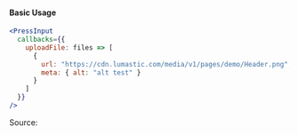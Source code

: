 #### Basic Usage

```jsx
<PressInput
  callbacks={{
    uploadFile: files => [
      {
        url: "https://cdn.lumastic.com/media/v1/pages/demo/Header.png",
        meta: { alt: "alt test" }
      }
    ]
  }}
/>
```

Source:

```js { "file": "./PressInput.js" }
```
